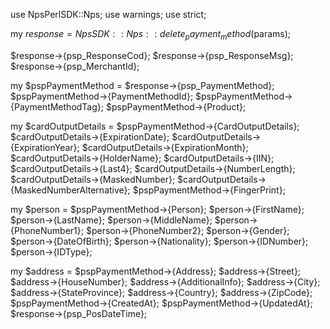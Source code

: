 use NpsPerlSDK::Nps;
use warnings;
use strict;

my $response = NpsSDK::Nps::delete_payment_method($params);

$response->{psp_ResponseCod};
$response->{psp_ResponseMsg};
$response->{psp_MerchantId};

my $pspPaymentMethod = $response->{psp_PaymentMethod};
$pspPaymentMethod->{PaymentMethodId};
$pspPaymentMethod->{PaymentMethodTag};
$pspPaymentMethod->{Product};

my $cardOutputDetails = $pspPaymentMethod->{CardOutputDetails};
$cardOutputDetails->{ExpirationDate};
$cardOutputDetails->{ExpirationYear};
$cardOutputDetails->{ExpirationMonth};
$cardOutputDetails->{HolderName};
$cardOutputDetails->{IIN};
$cardOutputDetails->{Last4};
$cardOutputDetails->{NumberLength};
$cardOutputDetails->{MaskedNumber};
$cardOutputDetails->{MaskedNumberAlternative};
$pspPaymentMethod->{FingerPrint};

my $person = $pspPaymentMethod->{Person};
$person->{FirstName};
$person->{LastName};
$person->{MiddleName};
$person->{PhoneNumber1};
$person->{PhoneNumber2};
$person->{Gender};
$person->{DateOfBirth};
$person->{Nationality};
$person->{IDNumber};
$person->{IDType};

my $address = $pspPaymentMethod->{Address};
$address->{Street};
$address->{HouseNumber};
$address->{AdditionalInfo};
$address->{City};
$address->{StateProvince};
$address->{Country};
$address->{ZipCode};
$pspPaymentMethod->{CreatedAt};
$pspPaymentMethod->{UpdatedAt};
$response->{psp_PosDateTime};
